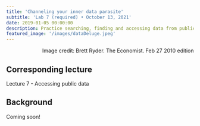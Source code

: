 ```yaml
---
title: 'Channeling your inner data parasite'
subtitle: 'Lab 7 (required) • October 13, 2021'
date: 2019-01-05 00:00:00
description: Practice searching, finding and accessing data from public respositories.  This is a great opportunity to go hunting for some cool data that YOU care about and that may help you address one of your research questions. Who knows, maybe you'll find a dataset that is so helpful it saves you from some time consuming and costly experiments.
featured_image: '/images/dataDeluge.jpeg'
---
```


<div style="text-align: right"> Image credit: Brett Ryder.  The Economist. Feb 27 2010 edition</div>

## Corresponding lecture

Lecture 7 - Accessing public data

## Background

Coming soon!
